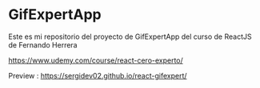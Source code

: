 # GifExpertApp

Este es mi repositorio del proyecto de GifExpertApp del curso de ReactJS de Fernando Herrera

https://www.udemy.com/course/react-cero-experto/

Preview :
https://sergidev02.github.io/react-gifexpert/
